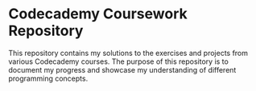 # Codecademy Coursework Repository

This repository contains my solutions to the exercises and projects from various Codecademy courses. The purpose of this repository is to document my progress and showcase my understanding of different programming concepts.
